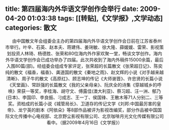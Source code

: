 title: 第四届海内外华语文学创作会举行
date: 2009-04-20 01:03:38
tags: [[转贴],《文学报》,文学动态]
categories: 散文
---
 <p align="center"> &nbsp;&nbsp;&nbsp; 由中国散文年会组委会主办的第四届海内外华语文学创作会日前在江苏省泰州市举行。叶辛、石英、赵本夫、蒋建伟、姜琍敏、徐大隆、薛媛媛、雷荣、影视策划投资人林琦、杨德胜、张荣和80位海内外作家欢聚一堂，畅谈文学创作。海内外华语文学创作会已成功举办了四届。此次共收到了海内外稿件15000余篇，最后入围80篇(部)。经组委会组成专家<!-- more -->评定，张荣超的长篇散文《张荣超日记》、陈奕纯的散文《福香，福香》、龚道国的散文《秦地之雨》、赵文辉的小说《对手越来越清晰》、周子牛的散文《高原红》、顾志坤的传记《大师谢晋》、许忠贤的长篇小说《天堂画》、常跃强的长篇散文《我的父亲母亲》、阮庆全的诗集《穿越城乡的呼唤》荣获一等奖，李桂海、胡守文、傅露佳(澳大利亚)、蔡习超、汪一洲、郁乃(日本)、李国印、李良振、刁成志、王一丁、侯国锋、王散木等71人分别二、三等奖。资柏成的长篇小说《城管局长》、卫道存的传记文学《刘邦:中国最厉害的皇帝》、龙宁英的剧本《阿依朵》等8部作品被评为影视改编奖，部分作品被中国国际文化传播中心电视部、北京野尘影视有限公司、北京咖啡月光文化传媒有限公司看中。（据2009年4月16日《文学报》）</p> 
